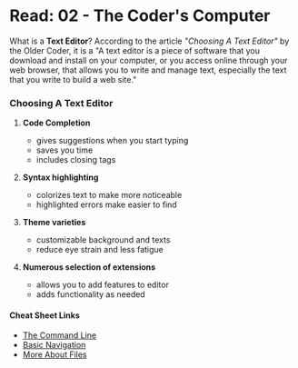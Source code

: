 # Read: 02 - The Coder's Computer

What is a **Text Editor**? According to the article _"Choosing A Text Editor"_ by the Older Coder, it is a "A text editor is a piece of software that you download and install on
your computer, or you access online through your web browser, that allows you to write and manage text, especially the text that you write to build a web site."

### Choosing  A Text Editor

 1. **Code Completion** 
    - gives suggestions when you start typing
    - saves you time
    - includes closing tags  

 2. **Syntax highlighting**
    - colorizes text to make more noticeable
    - highlighted errors make easier to find

 3. **Theme varieties** 
    - customizable background and texts
    - reduce eye strain and less fatigue

 4. **Numerous selection of extensions** 
    - allows you to add features to editor
    - adds functionality as needed

#### Cheat Sheet Links
- [The Command Line](https://ryanstutorials.net/linuxtutorial/commandline.php)
- [Basic Navigation](https://ryanstutorials.net/linuxtutorial/navigation.php)
- [More About Files](https://ryanstutorials.net/linuxtutorial/aboutfiles.php)

